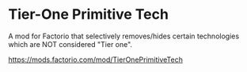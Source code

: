 # Tier-One Primitive Tech
A mod for Factorio that selectively removes/hides certain technologies which are NOT considered "Tier one".


https://mods.factorio.com/mod/TierOnePrimitiveTech

